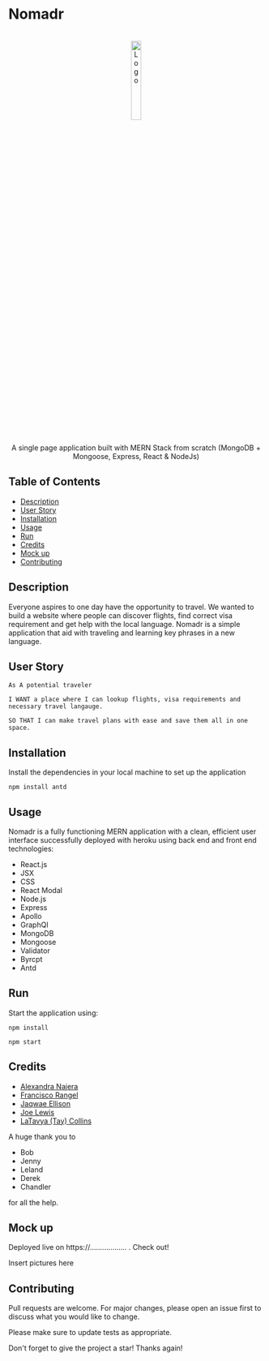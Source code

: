 # Nomadr

<div id="top"></div>

<!-- PROJECT LOGO -->
<br />
<div align="center">
  <a href="#">
    <img src= "https://user-images.githubusercontent.com/106499144/205199859-3e42e438-58d9-4db1-999b-ee00cceef646.png" alt="Logo" width="20%">
  </a>
  <p align="center">
    A single page application built with MERN Stack from scratch (MongoDB + Mongoose, Express, React & NodeJs)
  </p>
</div>

## Table of Contents

- [Description](#description)
- [User Story](#user-story)
- [Installation](#installation)
- [Usage](#usage)
- [Run](#run)
- [Credits](#credits)
- [Mock up](#mock-up)
- [Contributing](#Contributing)


## Description
Everyone aspires to one day have the opportunity to travel. We wanted to build a website where people can discover flights, find correct visa requirement and get help with the local language. Nomadr is a simple application that aid with traveling and learning key phrases in a new language.

## User Story
```As A potential traveler```

```I WANT a place where I can lookup flights, visa requirements and necessary travel langauge.```

```SO THAT I can make travel plans with ease and save them all in one space.```

## Installation
Install the dependencies in your local machine to set up the application
```
npm install antd

```
## Usage
 Nomadr is a fully functioning MERN application with a clean, efficient user interface successfully deployed with heroku using back end and front end technologies:

- React.js
- JSX
- CSS
- React Modal
- Node.js
- Express
- Apollo
- GraphQl
- MongoDB
- Mongoose
- Validator
- Byrcpt
- Antd


## Run
Start the application using:
```
npm install

npm start
```

## Credits
- [Alexandra Najera](https://github.com/alexyn26)
- [Francisco Rangel](https://github.com/rangelf09)
- [Jaqwae Ellison ](https://github.com/JaQwae)
- [Joe Lewis](https://github.com/jlewisit)
- [LaTavya (Tay) Collins](https://github.com/Collins418)


A huge thank you to 
- Bob
- Jenny
- Leland
- Derek 
- Chandler

 for all the help.

## Mock up
Deployed live on https://.................. . Check out!

Insert pictures here


## Contributing
Pull requests are welcome. For major changes, please open an issue first to discuss what you would like to change.

Please make sure to update tests as appropriate.

Don't forget to give the project a star! Thanks again!




